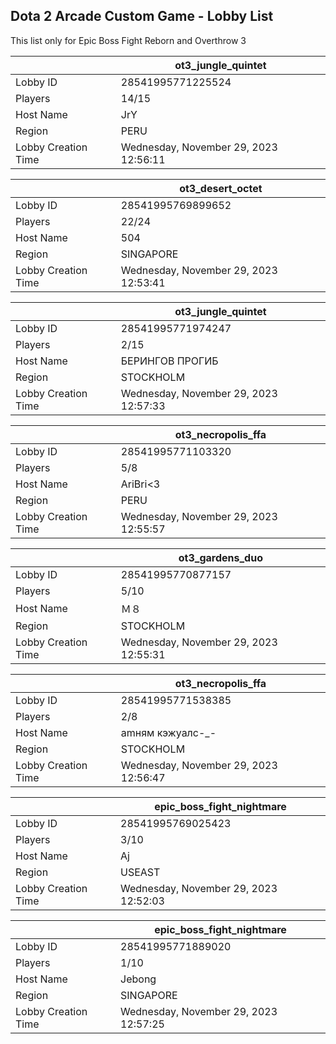 ## Dota 2 Arcade Custom Game - Lobby List

This list only for Epic Boss Fight Reborn and Overthrow 3

|  | ot3_jungle_quintet |
| ------ | ------ |
| Lobby ID | 28541995771225524 |
| Players | 14/15 |
| Host Name | JrY |
| Region | PERU |
| Lobby Creation Time | Wednesday, November 29, 2023 12:56:11 |


|  | ot3_desert_octet |
| ------ | ------ |
| Lobby ID | 28541995769899652 |
| Players | 22/24 |
| Host Name | 504 |
| Region | SINGAPORE |
| Lobby Creation Time | Wednesday, November 29, 2023 12:53:41 |


|  | ot3_jungle_quintet |
| ------ | ------ |
| Lobby ID | 28541995771974247 |
| Players | 2/15 |
| Host Name | БЕРИНГОВ ПРОГИБ |
| Region | STOCKHOLM |
| Lobby Creation Time | Wednesday, November 29, 2023 12:57:33 |


|  | ot3_necropolis_ffa |
| ------ | ------ |
| Lobby ID | 28541995771103320 |
| Players | 5/8 |
| Host Name | AriBri<3 |
| Region | PERU |
| Lobby Creation Time | Wednesday, November 29, 2023 12:55:57 |


|  | ot3_gardens_duo |
| ------ | ------ |
| Lobby ID | 28541995770877157 |
| Players | 5/10 |
| Host Name | Ｍ８ |
| Region | STOCKHOLM |
| Lobby Creation Time | Wednesday, November 29, 2023 12:55:31 |


|  | ot3_necropolis_ffa |
| ------ | ------ |
| Lobby ID | 28541995771538385 |
| Players | 2/8 |
| Host Name | amням кэжуалс-_- |
| Region | STOCKHOLM |
| Lobby Creation Time | Wednesday, November 29, 2023 12:56:47 |


|  | epic_boss_fight_nightmare |
| ------ | ------ |
| Lobby ID | 28541995769025423 |
| Players | 3/10 |
| Host Name | Aj |
| Region | USEAST |
| Lobby Creation Time | Wednesday, November 29, 2023 12:52:03 |


|  | epic_boss_fight_nightmare |
| ------ | ------ |
| Lobby ID | 28541995771889020 |
| Players | 1/10 |
| Host Name | Jebong |
| Region | SINGAPORE |
| Lobby Creation Time | Wednesday, November 29, 2023 12:57:25 |


